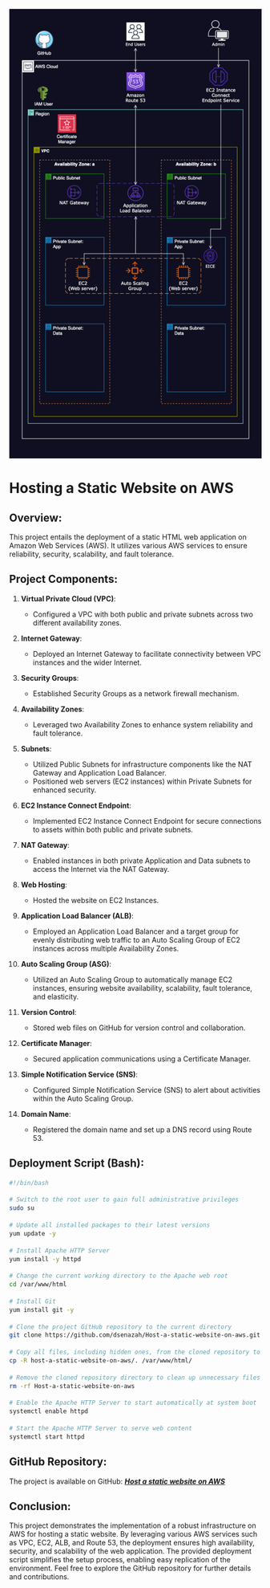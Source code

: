 ![Alt text](/Host_a_Static_Website_on_AWS.png)

# Hosting a Static Website on AWS

## Overview:
This project entails the deployment of a static HTML web application on Amazon Web Services (AWS). It utilizes various AWS services to ensure reliability, security, scalability, and fault tolerance.

## Project Components:
1. **Virtual Private Cloud (VPC)**:
   - Configured a VPC with both public and private subnets across two different availability zones.

2. **Internet Gateway**:
   - Deployed an Internet Gateway to facilitate connectivity between VPC instances and the wider Internet.

3. **Security Groups**:
   - Established Security Groups as a network firewall mechanism.

4. **Availability Zones**:
   - Leveraged two Availability Zones to enhance system reliability and fault tolerance.

5. **Subnets**:
   - Utilized Public Subnets for infrastructure components like the NAT Gateway and Application Load Balancer.
   - Positioned web servers (EC2 instances) within Private Subnets for enhanced security.

6. **EC2 Instance Connect Endpoint**:
   - Implemented EC2 Instance Connect Endpoint for secure connections to assets within both public and private subnets.

7. **NAT Gateway**:
   - Enabled instances in both private Application and Data subnets to access the Internet via the NAT Gateway.

8. **Web Hosting**:
   - Hosted the website on EC2 Instances.

9. **Application Load Balancer (ALB)**:
   - Employed an Application Load Balancer and a target group for evenly distributing web traffic to an Auto Scaling Group of EC2 instances across multiple Availability Zones.

10. **Auto Scaling Group (ASG)**:
    - Utilized an Auto Scaling Group to automatically manage EC2 instances, ensuring website availability, scalability, fault tolerance, and elasticity.

11. **Version Control**:
    - Stored web files on GitHub for version control and collaboration.

12. **Certificate Manager**:
    - Secured application communications using a Certificate Manager.

13. **Simple Notification Service (SNS)**:
    - Configured Simple Notification Service (SNS) to alert about activities within the Auto Scaling Group.

14. **Domain Name**:
    - Registered the domain name and set up a DNS record using Route 53.

## Deployment Script (Bash):
```bash
#!/bin/bash

# Switch to the root user to gain full administrative privileges
sudo su

# Update all installed packages to their latest versions
yum update -y

# Install Apache HTTP Server
yum install -y httpd

# Change the current working directory to the Apache web root
cd /var/www/html

# Install Git
yum install git -y

# Clone the project GitHub repository to the current directory
git clone https://github.com/dsenazah/Host-a-static-website-on-aws.git

# Copy all files, including hidden ones, from the cloned repository to the Apache web root
cp -R host-a-static-website-on-aws/. /var/www/html/

# Remove the cloned repository directory to clean up unnecessary files
rm -rf Host-a-static-website-on-aws

# Enable the Apache HTTP Server to start automatically at system boot
systemctl enable httpd

# Start the Apache HTTP Server to serve web content
systemctl start httpd
```

## GitHub Repository:
The project is available on GitHub: [**_Host a static website on AWS_**](https://github.com/dsenazah/Host-a-static-website-on-aws.git)

## Conclusion:
This project demonstrates the implementation of a robust infrastructure on AWS for hosting a static website. By leveraging various AWS services such as VPC, EC2, ALB, and Route 53, the deployment ensures high availability, security, and scalability of the web application. The provided deployment script simplifies the setup process, enabling easy replication of the environment. Feel free to explore the GitHub repository for further details and contributions.
